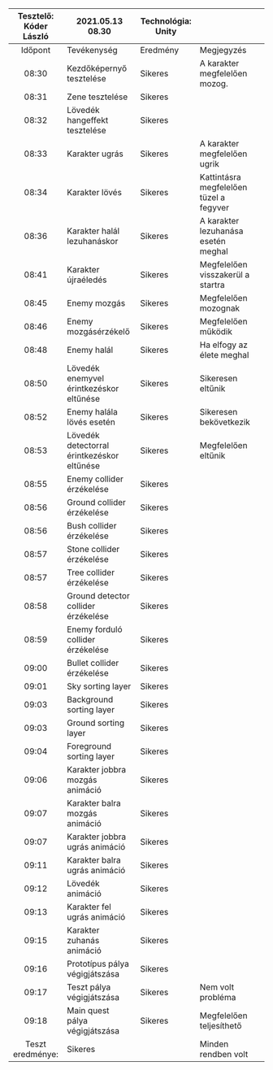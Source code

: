| Tesztelő: Kóder László	| 2021.05.13 08.30      					| Technológia: Unity	|                                                                 	|   	|
|:-----------------------------:|-------------------------------------------|-----------------------|-------------------------------------------------------------------|-------|
| Időpont                   	| Tevékenység			                	| Eredmény           	| Megjegyzés                                                      	|   	|
| 08:30                     	| Kezdőképernyő tesztelése   						| Sikeres            	| A karakter megfelelően mozog.                   |   	|
| 08:31                     	| Zene tesztelése				 			| Sikeres            	|            	|   	| 
| 08:32                     	| Lövedék hangeffekt tesztelése				| Sikeres            	|            	|   	|
| 08:33                     	| Karakter ugrás       						| Sikeres            	| A karakter megfelelően ugrik	             	|   	|   	|
| 08:34                     	| Karakter lövés           					| Sikeres            	| Kattintásra megfelelően tüzel a fegyver                     	|   	|
| 08:36                     	| Karakter halál lezuhanáskor       		| Sikeres            	| A karakter lezuhanása esetén meghal						          	|   	|  	|
| 08:41                     	| Karakter újraéledés    						| Sikeres            	| Megfelelően visszakerül a startra|   	|
| 08:45                     	| Enemy mozgás          					| Sikeres            	|Megfelelően mozognak                    	|   	|
| 08:46                     	| Enemy mozgásérzékelő           			| Sikeres            	|Megfelelően működik      	|   	|
| 08:48                     	| Enemy halál               				| Sikeres            	|Ha elfogy az élete meghal           	|   	|
| 08:50                     	| Lövedék enemyvel érintkezéskor eltűnése   | Sikeres            	|Sikeresen eltűnik                	|   	|
| 08:52                     	| Enemy halála lövés esetén		    | Sikeres            	|Sikeresen bekövetkezik                	|   	|
| 08:53                     	| Lövedék detectorral érintkezéskor eltűnése| Sikeres            	|Megfelelően eltűnik        	|   	|
| 08:55                     	| Enemy collider érzékelése    				| Sikeres            	|       	|   	|
| 08:56                     	| Ground collider érzékelése          		| Sikeres            	|    	|   	|
| 08:56                     	| Bush collider érzékelése          		| Sikeres            	|    	|   	|
| 08:57                     	| Stone collider érzékelése          		| Sikeres            	|    	|   	|
| 08:57                     	| Tree collider érzékelése          		| Sikeres            	|    	|   	|
| 08:58                     	| Ground detector collider érzékelése       | Sikeres            	|           	|   	|
| 08:59                     	| Enemy forduló collider érzékelése 		| Sikeres            	|               	|   	|
| 09:00                     	| Bullet collider érzékelése  				| Sikeres   			|                  	|   	|
| 09:01                     	| Sky sorting layer  						| Sikeres           	|                 	|   	|
| 09:03                     	| Background sorting layer 					| Sikeres       		|           	|   	|
| 09:03                     	| Ground sorting layer  					| Sikeres      		 	|           	|   	|
| 09:04                     	| Foreground sorting layer 					| Sikeres            	|          	|   	|
| 09:06                     	| Karakter jobbra mozgás animáció  			| Sikeres            	|          	|   	|
| 09:07                     	| Karakter balra mozgás animáció  			| Sikeres            	|           	|   	|
| 09:07                     	| Karakter jobbra ugrás animáció  			| Sikeres            	|       	|   	|
| 09:11                     	| Karakter balra ugrás animáció				| Sikeres            	|          	|   	|
| 09:12                     	| Lövedék animáció  						| Sikeres            	|            	|   	|
| 09:13                     	| Karakter fel ugrás animáció 				| Sikeres            	|            	|   	|
| 09:15                     	| Karakter zuhanás animáció				 	| Sikeres            	|             	|   	|
| 09:16                     	| Prototípus pálya végigjátszása		 	| Sikeres            	|            	|   	|
| 09:17                     	| Teszt pálya végigjátszása		 			| Sikeres            	|Nem volt probléma             	|   	|
| 09:18                     	| Main quest pálya végigjátszása		 	| Sikeres            	|Megfelelően teljesíthető            	|   	|             	
| Teszt eredménye:          	| Sikeres               					|                    	|Minden rendben volt                                                                 	|   	|